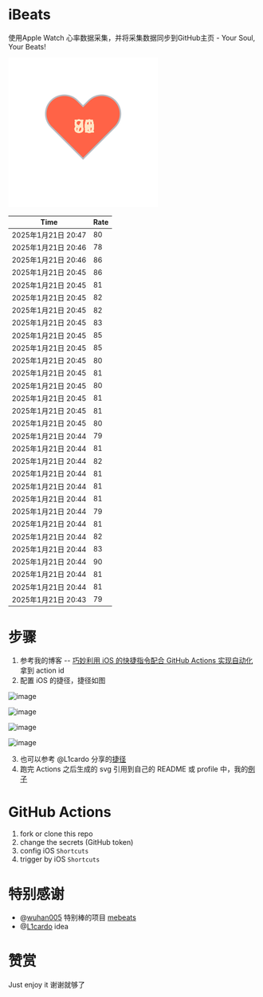 # iBeats
使用Apple Watch 心率数据采集，并将采集数据同步到GitHub主页 - Your Soul, Your Beats!

![](./files/heart.svg)

<!--START_SECTION:my_heart_rate-->
| Time | Rate | 
 | ---- | ---- | 
| 2025年1月21日 20:47 | 80 |
| 2025年1月21日 20:46 | 78 |
| 2025年1月21日 20:46 | 86 |
| 2025年1月21日 20:45 | 86 |
| 2025年1月21日 20:45 | 81 |
| 2025年1月21日 20:45 | 82 |
| 2025年1月21日 20:45 | 82 |
| 2025年1月21日 20:45 | 83 |
| 2025年1月21日 20:45 | 85 |
| 2025年1月21日 20:45 | 85 |
| 2025年1月21日 20:45 | 80 |
| 2025年1月21日 20:45 | 81 |
| 2025年1月21日 20:45 | 80 |
| 2025年1月21日 20:45 | 81 |
| 2025年1月21日 20:45 | 81 |
| 2025年1月21日 20:45 | 80 |
| 2025年1月21日 20:44 | 79 |
| 2025年1月21日 20:44 | 81 |
| 2025年1月21日 20:44 | 82 |
| 2025年1月21日 20:44 | 81 |
| 2025年1月21日 20:44 | 81 |
| 2025年1月21日 20:44 | 81 |
| 2025年1月21日 20:44 | 79 |
| 2025年1月21日 20:44 | 81 |
| 2025年1月21日 20:44 | 82 |
| 2025年1月21日 20:44 | 83 |
| 2025年1月21日 20:44 | 90 |
| 2025年1月21日 20:44 | 81 |
| 2025年1月21日 20:44 | 81 |
| 2025年1月21日 20:43 | 79 |

<!--END_SECTION:my_heart_rate-->

# 步骤
1. 参考我的博客 -- [巧妙利用 iOS 的快捷指令配合 GitHub Actions 实现自动化](https://github.com/yihong0618/gitblog/issues/198) 拿到 action id
2. 配置 iOS 的捷径，捷径如图

![image](https://user-images.githubusercontent.com/15976103/122154218-0db0b480-ce97-11eb-93bb-5aec07c558dc.png)

![image](https://user-images.githubusercontent.com/15976103/122154236-186b4980-ce97-11eb-8e4b-70551a0391ae.png)

![image](https://user-images.githubusercontent.com/15976103/122154268-2d47dd00-ce97-11eb-902e-3acf292265a9.png)

![image](https://user-images.githubusercontent.com/15976103/122174055-fa144680-ceb4-11eb-9be2-3eb83cd516f7.png)

3. 也可以参考 @L1cardo 分享的[捷径](https://www.icloud.com/shortcuts/6ab6047b459c41ad822ad6b94b1c03d4)
4. 跑完 Actions 之后生成的 svg 引用到自己的 README 或 profile 中，我的[例子](https://github.com/yihong0618) 

# GitHub Actions

1. fork or clone this repo
2. change the secrets (GitHub token)
3. config iOS `Shortcuts` 
4. trigger by iOS `Shortcuts`

# 特别感谢
- @[wuhan005](https://github.com/wuhan005) 特别棒的项目 [mebeats](https://github.com/wuhan005/mebeats)
- @[L1cardo](https://github.com/L1cardo) idea

# 赞赏
Just enjoy it
谢谢就够了
